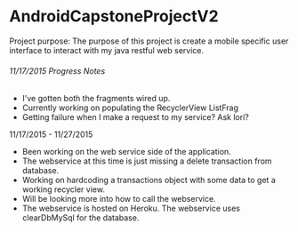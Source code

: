 # AndroidCapstoneProjectV2

Project purpose:
The purpose of this project is create a mobile specific user interface to interact with my java restful web service.

###### 11/17/2015 Progress Notes

- I've gotten both the fragments wired up.
- Currently working on populating the RecyclerView ListFrag
- Getting failure when I make a request to my service? Ask lori?

11/17/2015 - 11/27/2015
- Been working on the web service side of the application.
- The webservice at this time is just missing a delete transaction from database.
- Working on hardcoding a transactions object with some data to get a working recycler view.
- Will be looking more into how to call the webservice.
- The webservice is hosted on Heroku. The webservice uses clearDbMySql for the database.


